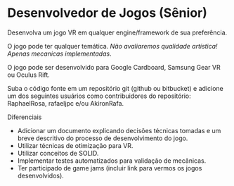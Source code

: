 # Desenvolvedor de Jogos (Sênior)

Desenvolva um jogo VR em qualquer engine/framework de sua preferência.

O jogo pode ter qualquer temática. *Não avaliaremos qualidade artística! Apenas mecanicas implementadas*.

O jogo pode ser desenvolvido para Google Cardboard, Samsung Gear VR ou Oculus Rift.

Suba o código fonte em um repositório git (github ou bitbucket) e adicione um dos seguintes usuários como contribuidores do repositório: RaphaelRosa, rafaeljpc e/ou AkironRafa.

Diferenciais

* Adicionar um documento explicando decisões técnicas tomadas e um breve descritivo do processo de desenvolvimento do jogo.
* Utilizar técnicas de otimização para VR.
* Utilizar conceitos de SOLID.
* Implementar testes automatizados para validação de mecânicas.
* Ter participado de game jams (incluir link para vermos os jogos desenvolvidos).
